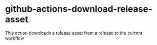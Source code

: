 # github-actions-download-release-asset
This action downloads a release asset from a release to the current workflow
